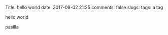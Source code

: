 Title: hello world
date: 2017-09-02 21:25
comments: false
slugs: 
tags: a tag

<!-- PELICAN_BEGIN_SUMMARY -->

hello world


<!-- PELICAN_END_SUMMARY -->


pasilla
